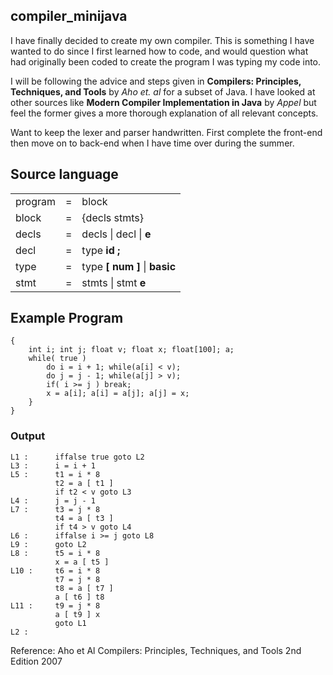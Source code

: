 ## compiler_minijava


I have finally decided to create my own compiler. This is something I have wanted to do since I first learned how to code, and would question what had originally been coded to create the program I was typing my code into.

I will be following the advice and steps given in __Compilers: Principles, Techniques, and Tools__ by _Aho et. al_ for a subset of Java. I have looked at other sources like __Modern Compiler Implementation in Java__ by _Appel_ but feel the former gives a more thorough explanation of all relevant concepts.

Want to keep the lexer and parser handwritten. First complete the front-end then move on to back-end when I have time over during the summer.

## Source language

|              |   |                                                              |
|--------------|---|--------------------------------------------------------------|
| program      | = | block                                                        |
| block        | = | {decls stmts}                                                |
| decls        | = | decls \| decl \| __e__                                         |
| decl         | = | type __id__ __;__                                            |
| type         | = | type __[__ __num__ __]__ \| __basic__                     |
| stmt         | = | stmts \| stmt __e__                                         |

## Example Program  
```
{
    int i; int j; float v; float x; float[100]; a;
    while( true ) 
        do i = i + 1; while(a[i] < v);
        do j = j - 1; while(a[j] > v);
        if( i >= j ) break;
        x = a[i]; a[i] = a[j]; a[j] = x;
    }
}
```

### Output
```
L1 :      iffalse true goto L2
L3 :      i = i + 1
L5 :      t1 = i * 8
          t2 = a [ t1 ]
          if t2 < v goto L3
L4 :      j = j - 1
L7 :      t3 = j * 8
          t4 = a [ t3 ]
          if t4 > v goto L4
L6 :      iffalse i >= j goto L8
L9 :      goto L2
L8 :      t5 = i * 8
          x = a [ t5 ]
L10 :     t6 = i * 8
          t7 = j * 8
          t8 = a [ t7 ]
          a [ t6 ] t8
L11 :     t9 = j * 8
          a [ t9 ] x
          goto L1
L2 :
```

Reference:
Aho et Al Compilers: Principles, Techniques, and Tools 2nd Edition 2007
